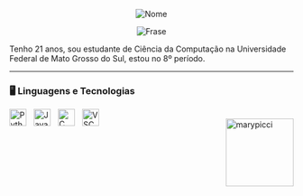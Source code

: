 <div align="center">

![Nome](https://readme-typing-svg.demolab.com?font=Pacifico&size=40&color=F70D6E&center=true&vCenter=true&width=600&lines=Mariana+Piccini)

![Frase](https://readme-typing-svg.demolab.com?font=Roboto&size=24&pause=1000&color=FFFFFF&center=true&vCenter=true&width=600&lines=Ol%C3%A1!+Bem-vindo(a)+ao+meu+GitHub)

</div>

Tenho 21 anos, sou estudante de Ciência da Computação na Universidade Federal de Mato Grosso do Sul, estou no 8º período.

---

### 🖥️ Linguagens e Tecnologias
  
<img 
  align="left"
  alt="Python"
  title="Python"
  width="30px"
  style="padding-right: 10px;"
  src="https://cdn.jsdelivr.net/gh/devicons/devicon@latest/icons/python/python-original.svg" 
  />


<img 
  align="left"
  alt="Java"
  title="Java"
  width="30px"
  style="padding-right: 10px;"
  src="https://cdn.jsdelivr.net/gh/devicons/devicon@latest/icons/java/java-original.svg" 
  />

<img 
  align="left"
  alt="C"
  title="C"
  width="30px"
  style="padding-right: 10px;"
  src="https://cdn.jsdelivr.net/gh/devicons/devicon@latest/icons/cplusplus/cplusplus-original.svg"
  />
          
<img 
  align="left"
  alt="VSCode"
  title="VSCode"
  width="30px"
  style="padding-right: 10px;"
  src="https://cdn.jsdelivr.net/gh/devicons/devicon@latest/icons/vscode/vscode-original.svg"
  />

  <br>
<img align="right" alt="marypicci" width="120" src="https://cdn.discordapp.com/attachments/1407467129053380658/1407468690609406104/personagem.gif?ex=68a636dd&is=68a4e55d&hm=421b3e2413e85b71af1b13c91ac7e2807dc17278f629707adc331710202ad2c2">
  
